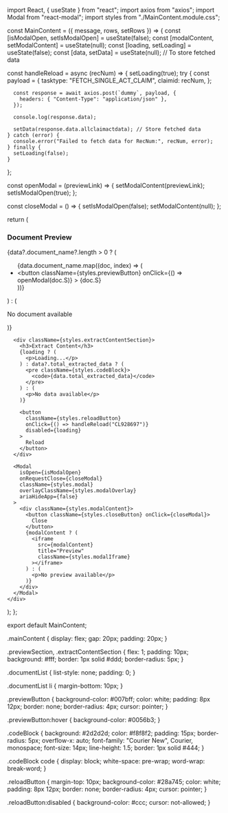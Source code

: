 import React, { useState } from "react";
import axios from "axios";
import Modal from "react-modal";
import styles from "./MainContent.module.css";

const MainContent = ({ message, rows, setRows }) => {
  const [isModalOpen, setIsModalOpen] = useState(false);
  const [modalContent, setModalContent] = useState(null);
  const [loading, setLoading] = useState(false);
  const [data, setData] = useState(null); // To store fetched data

  const handleReload = async (recNum) => {
    setLoading(true);
    try {
      const payload = {
        tasktype: "FETCH_SINGLE_ACT_CLAIM",
        claimid: recNum,
      };

      const response = await axios.post(`dummy`, payload, {
        headers: { "Content-Type": "application/json" },
      });

      console.log(response.data);

      setData(response.data.allclaimactdata); // Store fetched data
    } catch (error) {
      console.error("Failed to fetch data for RecNum:", recNum, error);
    } finally {
      setLoading(false);
    }
  };

  const openModal = (previewLink) => {
    setModalContent(previewLink);
    setIsModalOpen(true);
  };

  const closeModal = () => {
    setIsModalOpen(false);
    setModalContent(null);
  };

  return (
    <div className={styles.mainContent}>
      <div className={styles.previewSection}>
        <h3>Document Preview</h3>
        {data?.document_name?.length > 0 ? (
          <ul className={styles.documentList}>
            {data.document_name.map((doc, index) => (
              <li key={index}>
                <button
                  className={styles.previewButton}
                  onClick={() => openModal(doc.S)}
                >
                  {doc.S}
                </button>
              </li>
            ))}
          </ul>
        ) : (
          <p>No document available</p>
        )}
      </div>

      <div className={styles.extractContentSection}>
        <h3>Extract Content</h3>
        {loading ? (
          <p>Loading...</p>
        ) : data?.total_extracted_data ? (
          <pre className={styles.codeBlock}>
            <code>{data.total_extracted_data}</code>
          </pre>
        ) : (
          <p>No data available</p>
        )}

        <button
          className={styles.reloadButton}
          onClick={() => handleReload("CL928697")}
          disabled={loading}
        >
          Reload
        </button>
      </div>

      <Modal
        isOpen={isModalOpen}
        onRequestClose={closeModal}
        className={styles.modal}
        overlayClassName={styles.modalOverlay}
        ariaHideApp={false}
      >
        <div className={styles.modalContent}>
          <button className={styles.closeButton} onClick={closeModal}>
            Close
          </button>
          {modalContent ? (
            <iframe
              src={modalContent}
              title="Preview"
              className={styles.modalIframe}
            ></iframe>
          ) : (
            <p>No preview available</p>
          )}
        </div>
      </Modal>
    </div>
  );
};

export default MainContent;


.mainContent {
  display: flex;
  gap: 20px;
  padding: 20px;
}

.previewSection,
.extractContentSection {
  flex: 1;
  padding: 10px;
  background: #fff;
  border: 1px solid #ddd;
  border-radius: 5px;
}

.documentList {
  list-style: none;
  padding: 0;
}

.documentList li {
  margin-bottom: 10px;
}

.previewButton {
  background-color: #007bff;
  color: white;
  padding: 8px 12px;
  border: none;
  border-radius: 4px;
  cursor: pointer;
}

.previewButton:hover {
  background-color: #0056b3;
}

.codeBlock {
  background: #2d2d2d;
  color: #f8f8f2;
  padding: 15px;
  border-radius: 5px;
  overflow-x: auto;
  font-family: "Courier New", Courier, monospace;
  font-size: 14px;
  line-height: 1.5;
  border: 1px solid #444;
}

.codeBlock code {
  display: block;
  white-space: pre-wrap;
  word-wrap: break-word;
}

.reloadButton {
  margin-top: 10px;
  background-color: #28a745;
  color: white;
  padding: 8px 12px;
  border: none;
  border-radius: 4px;
  cursor: pointer;
}

.reloadButton:disabled {
  background-color: #ccc;
  cursor: not-allowed;
}
